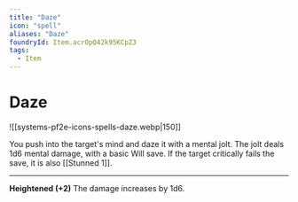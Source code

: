 ```yaml
---
title: "Daze"
icon: "spell"
aliases: "Daze"
foundryId: Item.acrOpQ42k95KCpZ3
tags:
  - Item
---
```


# Daze
![[systems-pf2e-icons-spells-daze.webp|150]]

You push into the target's mind and daze it with a mental jolt. The jolt deals 1d6 mental damage, with a basic Will save. If the target critically fails the save, it is also [[Stunned 1]].

* * *

**Heightened (+2)** The damage increases by 1d6.
